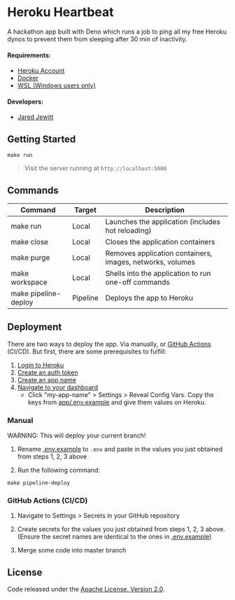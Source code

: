# Heroku Heartbeat

A hackathon app built with Deno which runs a job to ping all my free Heroku dynos to prevent them from sleeping after 
30 min of inactivity.

#### Requirements:

- [Heroku Account](https://signup.heroku.com/)
- [Docker](https://www.docker.com/)
- [WSL (Windows users only)](https://docs.microsoft.com/en-us/windows/wsl/install-win10)

#### Developers:

- [Jared Jewitt](https://jared-jewitt.github.io/)

## Getting Started

```
make run
```

> Visit the server running at `http://localhost:5000`

## Commands

| Command              | Target   | Description                                               |
|----------------------|----------|-----------------------------------------------------------|
| make run             | Local    | Launches the application (includes hot reloading)         |
| make close           | Local    | Closes the application containers                         |
| make purge           | Local    | Removes application containers, images, networks, volumes |
| make workspace       | Local    | Shells into the application to run one-off commands       |
| make pipeline-deploy | Pipeline | Deploys the app to Heroku                                 |

## Deployment

There are two ways to deploy the app. Via manually, or [GitHub Actions](https://github.com/features/actions) (CI/CD). 
But first, there are some prerequisites to fulfill:

1. [Login to Heroku](https://id.heroku.com/login)
2. [Create an auth token](https://dashboard.heroku.com/account/applications/authorizations/new)
3. [Create an app name](https://dashboard.heroku.com/new-app)
4. [Navigate to your dashboard](https://dashboard.heroku.com/apps)
    - Click "my-app-name" > Settings > Reveal Config Vars.
    Copy the keys from [app/.env.example](app/.env.example)
    and give them values on Heroku.

### Manual

WARNING: This will deploy your current branch!

1. Rename [.env.example](.env.example) to `.env` and paste in the values you just obtained from steps 1, 2, 3 above

2. Run the following command:

```
make pipeline-deploy
```

### GitHub Actions (CI/CD)

1. Navigate to Settings > Secrets in your GitHub repository

2. Create secrets for the values you just obtained from steps 1, 2, 3 above. 
(Ensure the secret names are identical to the ones in [.env.example](.env.example))

3. Merge some code into master branch

## License

Code released under the [Apache License, Version 2.0](LICENSE).

